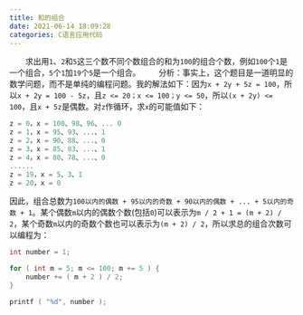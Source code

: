 ```yaml
---
title: 和的组合
date: 2021-06-14 18:09:28
categories: C语言应用代码
---
```

&emsp;&emsp;求出用`1`、`2`和`5`这三个数不同个数组合的和为`100`的组合个数，例如`100`个`1`是一个组合，`5`个`1`加`19`个`5`是一个组合。<!--more-->
&emsp;&emsp;分析：事实上，这个题目是一道明显的数学问题，而不是单纯的编程问题。我的解法如下：因为`x + 2y + 5z = 100`，所以`x + 2y = 100 - 5z`，且`z <= 20；x <= 100；y <= 50`，所以`(x + 2y) <= 100`，且`x + 5z`是偶数。对`z`作循环，求`x`的可能值如下：

``` cpp
z = 0，x = 100、98、96、... 0
z = 1，x = 95、93、...、1
z = 2，x = 90、88、...、0
z = 3，x = 85、83、...、1
z = 4，x = 80、78、...、0
......
z = 19，x = 5、3、1
z = 20，x = 0
```

因此，组合总数为`100以内的偶数 + 95以内的奇数 + 90以内的偶数 + ... + 5以内的奇数 + 1`。某个偶数`m`以内的偶数个数(包括`0`)可以表示为`m / 2 + 1 = (m + 2) / 2`，某个奇数`m`以内的奇数个数也可以表示为`(m + 2) / 2`，所以求总的组合次数可以编程为：

``` cpp
int number = 1;

for ( int m = 5; m <= 100; m += 5 ) {
    number += ( m + 2 ) / 2;
}

printf ( "%d", number );
```